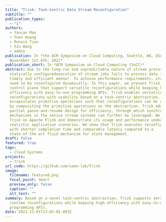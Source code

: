 ```yaml
---
title: "Trisk: Task-Centric Data Stream Reconfiguration"
subtitle: ""
publication_types:
  - "1"
authors:
  - Yancan Mao
  - Yuan Huang
  - Runxin Tian
  - Xin Wang
  - admin
publication: In *the ACM Symposium on Cloud Computing, Seattle, WA, USA,
  Novermber 1st-4th, 2021*
publication_short: In *ACM Symposium on Cloud Computing (SoCC)*
abstract: Due to the long-run and unpredictable nature of stream processing, any
  statically configuredexecution of stream jobs fails to process data in a
  timely and efficient manner. To achieve performance requirements, stream jobs
  need to be reconfigured dynamically. In this paper, we present Trisk, a
  control plane that support versatile reconfigurations while keeping high
  efficiency with easy-to-use programming APIs. Trisk enables versatile
  reconfigurations with usability based on a task-centric abstraction, and
  encapsulates primitive operations such that reconfigurations can be described
  by compositing the primitive operations on the abstraction. Trisk adopts a
  partial pause-and-resume design for efficiency, through which synchronization
  mechanisms in the native stream systems can further be leveraged. We implement
  Trisk on Apache Flink and demonstrate its usage and performance under
  realistic application scenarios. We show that Trisk executes reconfigurations
  with shorter completion time and comparable latency compared to a
  state-of-the-art fluid mechanism for state management.
draft: false
featured: true
tags:
  - Cloud Systems
projects:
  - trisk
url_code: https://github.com/sane-lab/Trisk
image:
  filename: featured.png
  focal_point: Smart
  preview_only: false
  caption: ""
  alt_text: ""
summary: Based on a novel task-centric abstraction, Trisk supports versatile
  runtime reconfigurations while keeping high efficiency with easy-to-use
  programming APIs.
date: 2021-11-01T13:03:02.093Z
---
```

